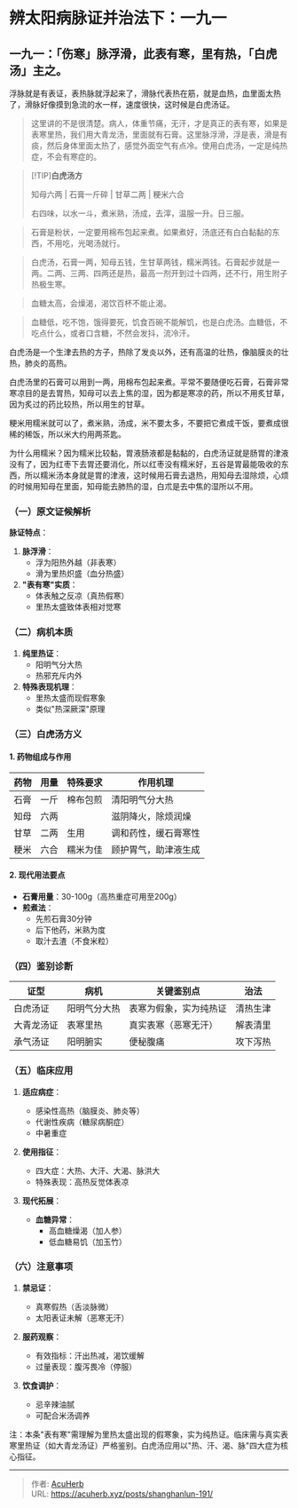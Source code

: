 # 辨太阳病脉证并治法下：一九一


## 一九一：「伤寒」脉浮滑，此表有寒，里有热，「白虎汤」主之。

<!--more-->

浮脉就是有表证，表热脉就浮起来了，滑脉代表热在筋，就是血热，血里面太热了，滑脉好像摸到急流的水一样，速度很快，这时候是白虎汤证。

> 这里讲的不是很清楚。病人，体重节痛，无汗，才是真正的表有寒，如果是表寒里热，我们用大青龙汤，里面就有石膏。这里脉浮滑，浮是表，滑是有痰，然后身体里面太热了，感觉外面空气有点冷。使用白虎汤，一定是纯热症，不会有寒症的。

> [!TIP]**白虎汤方**
> 
> 知母六两 | 石膏一斤碎 | 甘草二两 | 粳米六合
> 
> 右四味，以水一斗，煮米熟，汤成，去滓，温服一升。日三服。

> 石膏是粉状，一定要用棉布包起来煮。如果煮好，汤底还有白白黏黏的东西，不用吃，光喝汤就行。

> 白虎汤，石膏一两，知母五钱，生甘草两钱，糯米两钱。石膏起步就是一两。二两、三两、四两还是热，最高一剂开到过十四两，还不行，用生附子热极生寒。

> 血糖太高，会燥渴，渴饮百杯不能止渴。

> 血糖低，吃不饱，饿得要死，饥食百碗不能解饥，也是白虎汤。血糖低，不吃点什么，或者口含糖，不然会发抖，流冷汗。

白虎汤是一个生津去热的方子，热除了发炎以外，还有高温的壮热，像脑膜炎的壮热，肺炎的高热。

白虎汤里的石膏可以用到一两，用棉布包起来煮。平常不要随便吃石膏，石膏非常寒凉目的是去胃热，知母可以去上焦的湿，因为都是寒凉的药，所以不用炙甘草，因为炙过的药比较热，所以用生的甘草。

粳米用糯米就可以了，煮米熟，汤成，米不要太多，不要把它煮成干饭，要煮成很稀的稀饭，所以米大约用两茶匙。

为什么用糯米？因为糯米比较黏，胃液肠液都是黏黏的，白虎汤证就是肠胃的津液没有了，因为红枣下去胃还要消化，所以红枣没有糯米好，五谷是胃最能吸收的东西，所以糯米汤本身就是胃的津液，这时候用石膏去退热，用知母去湿除烦，心烦的时候用知母在里面，知母能去肺热的湿，白朮是去中焦的湿所以不用。

### **（一）原文证候解析**
**脉证特点**：
1. **脉浮滑**：
   - 浮为阳热外越（非表寒）
   - 滑为里热炽盛（血分热盛）
2. **"表有寒"实质**：
   - 体表触之反凉（真热假寒）
   - 里热太盛致体表相对觉寒

### **（二）病机本质**
1. **纯里热证**：
   - 阳明气分大热
   - 热邪充斥内外
2. **特殊表现机理**：
   - 里热太盛而现假寒象
   - 类似"热深厥深"原理

### **（三）白虎汤方义**
#### **1. 药物组成与作用**
| 药物 | 用量 | 特殊要求 | 作用机理 |
|------|------|----------|----------|
| 石膏 | 一斤 | 棉布包煎 | 清阳明气分大热 |
| 知母 | 六两 |  | 滋阴降火，除烦润燥 |
| 甘草 | 二两 | 生用 | 调和药性，缓石膏寒性 |
| 粳米 | 六合 | 糯米为佳 | 顾护胃气，助津液生成 |

#### **2. 现代用法要点**
- **石膏用量**：30-100g（高热重症可用至200g）
- **煎煮法**：
  - 先煎石膏30分钟
  - 后下他药，米熟为度
  - 取汁去渣（不食米粒）

### **（四）鉴别诊断**
| 证型 | 病机 | 关键鉴别点 | 治法 |
|------|------|------------|------|
| 白虎汤证 | 阳明气分大热 | 表寒为假象，实为纯热证 | 清热生津 |
| 大青龙汤证 | 表寒里热 | 真实表寒（恶寒无汗） | 解表清里 |
| 承气汤证 | 阳明腑实 | 便秘腹痛 | 攻下泻热 |

### **（五）临床应用**
1. **适应病症**：
   - 感染性高热（脑膜炎、肺炎等）
   - 代谢性疾病（糖尿病酮症）
   - 中暑重症

2. **使用指征**：
   - 四大症：大热、大汗、大渴、脉洪大
   - 特殊表现：高热反觉体表凉

3. **现代拓展**：
   - **血糖异常**：
     - 高血糖燥渴（加人参）
     - 低血糖易饥（加玉竹）

### **（六）注意事项**
1. **禁忌证**：
   - 真寒假热（舌淡脉微）
   - 太阳表证未解（恶寒无汗）

2. **服药观察**：
   - 有效指标：汗出热减，渴饮缓解
   - 过量表现：腹泻畏冷（停服）

3. **饮食调护**：
   - 忌辛辣油腻
   - 可配合米汤调养

注：本条"表有寒"需理解为里热太盛出现的假寒象，实为纯热证。临床需与真实表寒里热证（如大青龙汤证）严格鉴别。白虎汤应用以"热、汗、渴、脉"四大症为核心指征。

---

> 作者: [AcuHerb](https://acuherb.xyz)  
> URL: https://acuherb.xyz/posts/shanghanlun-191/  

